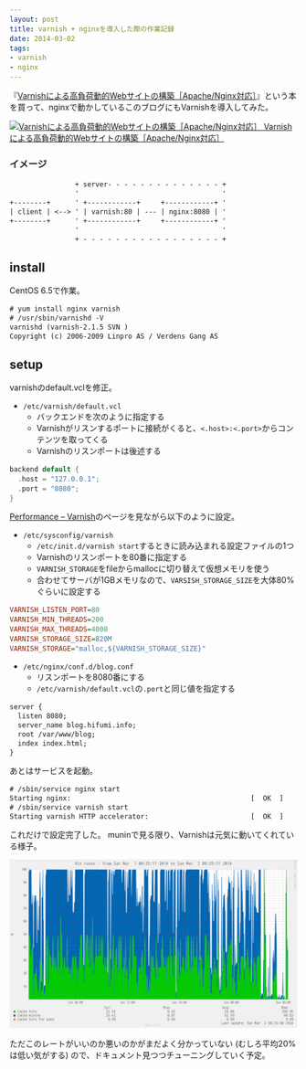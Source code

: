 ```yaml
---
layout: post
title: varnish + nginxを導入した際の作業記録
date: 2014-03-02
tags:
- varnish
- nginx
---
```

『[Varnishによる高負荷動的Webサイトの構築［Apache/Nginx対応］](http://www.amazon.co.jp/exec/obidos/ASIN/B00I53Q85A/hifumiass-22/ref=nosim/)』という本を買って、nginxで動かしているこのブログにもVarnishを導入してみた。

[![Varnishによる高負荷動的Webサイトの構築［Apache/Nginx対応］](http://ecx.images-amazon.com/images/I/51lWlSpLltL._SL160_.jpg) Varnishによる高負荷動的Webサイトの構築［Apache/Nginx対応］](http://www.amazon.co.jp/exec/obidos/ASIN/B00I53Q85A/hifumiass-22/ref=nosim/)

### イメージ

```
                + server- - - - - - - - - - - - - - +
                '                                   '
+--------+      ' +------------+     +------------+ '
| client | <--> ' | varnish:80 | --- | nginx:8080 | '
+--------+      ' +------------+     +------------+ '
                '                                   '
                + - - - - - - - - - - - - - - - - - +
```

## install

CentOS 6.5で作業。

```console
# yum install nginx varnish
# /usr/sbin/varnishd -V
varnishd (varnish-2.1.5 SVN )
Copyright (c) 2006-2009 Linpro AS / Verdens Gang AS
```

## setup

varnishのdefault.vclを修正。

 * `/etc/varnish/default.vcl`
   * バックエンドを次のように指定する
   * Varnishがリスンするポートに接続がくると、`<.host>:<.port>`からコンテンツを取ってくる
   * Varnishのリスンポートは後述する

```c
backend default {
  .host = "127.0.0.1";
  .port = "8080";
}
```

[Performance – Varnish](https://www.varnish-cache.org/trac/wiki/Performance)のページを見ながら以下のように設定。

 * `/etc/sysconfig/varnish`
   * `/etc/init.d/varnish start`するときに読み込まれる設定ファイルの1つ
   * Varnishのリスンポートを80番に指定する
   * `VARNISH_STORAGE`をfileからmallocに切り替えて仮想メモリを使う
   * 合わせてサーバが1GBメモリなので、`VARSISH_STORAGE_SIZE`を大体80%ぐらいに設定する

```ini
VARNISH_LISTEN_PORT=80
VARNISH_MIN_THREADS=200
VARNISH_MAX_THREADS=4000
VARNISH_STORAGE_SIZE=820M
VARNISH_STORAGE="malloc,${VARNISH_STORAGE_SIZE}"
```

 * `/etc/nginx/conf.d/blog.conf`
   * リスンポートを8080番にする
   * `/etc/varnish/default.vcl`の`.port`と同じ値を指定する

```nginx
server {
  listen 8080;
  server_name blog.hifumi.info;
  root /var/www/blog;
  index index.html;
}
```

あとはサービスを起動。

```console
# /sbin/service nginx start
Starting nginx:                                            [  OK  ]
# /sbin/service varnish start
Starting varnish HTTP accelerator:                         [  OK  ]
```

これだけで設定完了した。
muninで見る限り、Varnishは元気に動いてくれている様子。

![munin: VarnishのHit rates](/images/2014/03/02/munin-varnish@2x.png)

ただこのレートがいいのか悪いのかがまだよく分かっていない (むしろ平均20%は低い気がする) ので、ドキュメント見つつチューニングしていく予定。
